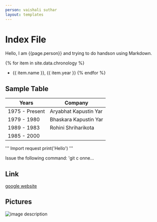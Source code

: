 ```yaml
---
person: vaishali suthar
layout: templates
---
```


# Index File

Hello, I am {{page.person}} and trying to do handson using Markdown.

{% for item in site.data.chronology %}
- {{ item.name  }}, {{ item.year }}
{% endfor %}

## Sample Table

 | Years | Company
 |--- | --- |
 | 1975 - Present | Aryabhat Kapustin Yar |
 | 1979 - 1980 | Bhaskara Kapustin Yar |
 | 1989 - 1983 | Rohini Shriharikota |
 | 1985 - 2000 |  |
 
'''
Import request
 print('Hello')
'''
 
Issue the following command: 'git c  onne...
 
 
## Link
 
[google website](https://www.google.com)
 
 
## Pictures
 
![image description](https://pinnacle.works/wp-content/uploads/2022/06/dummy-image.jpg)